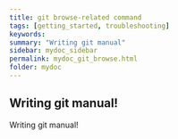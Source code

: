 ```yaml
---
title: git browse-related command
tags: [getting_started, troubleshooting]
keywords:
summary: "Writing git manual"
sidebar: mydoc_sidebar
permalink: mydoc_git_browse.html
folder: mydoc
---
```


## Writing git manual! 
Writing git manual! 
